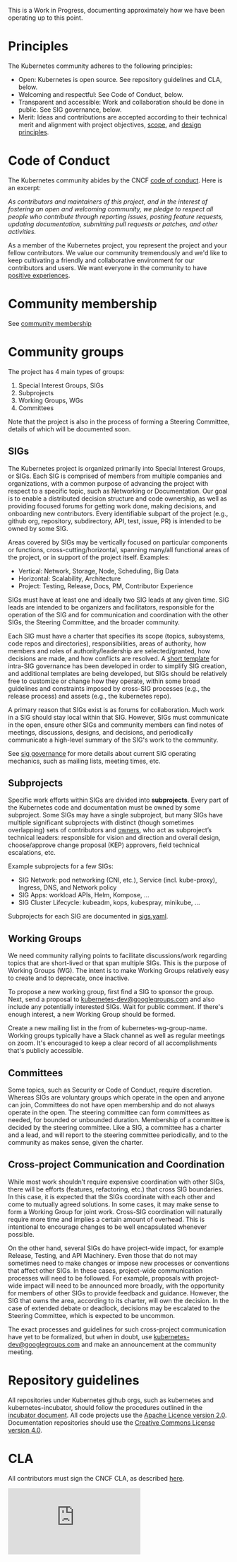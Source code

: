 This is a Work in Progress, documenting approximately how we have been operating up to this point.

# Principles

The Kubernetes community adheres to the following principles:
* Open: Kubernetes is open source. See repository guidelines and CLA, below.
* Welcoming and respectful: See Code of Conduct, below.
* Transparent and accessible: Work and collaboration should be done in public. See SIG governance, below.
* Merit: Ideas and contributions are accepted according to their technical merit and alignment with project objectives, [scope](http://kubernetes.io/docs/whatisk8s/), and [design principles](contributors/design-proposals/architecture/principles.md).

# Code of Conduct

The Kubernetes community abides by the CNCF [code of conduct](https://github.com/cncf/foundation/blob/master/code-of-conduct.md). Here is an excerpt:

_As contributors and maintainers of this project, and in the interest of fostering an open and welcoming community, we pledge to respect all people who contribute through reporting issues, posting feature requests, updating documentation, submitting pull requests or patches, and other activities._

As a member of the Kubernetes project, you represent the project and your fellow contributors.
We value our community tremendously and we'd like to keep cultivating a friendly and collaborative
environment for our contributors and users. We want everyone in the community to have
[positive experiences](https://www.cncf.io/blog/2016/12/14/diversity-scholarship-series-one-software-engineers-unexpected-cloudnativecon-kubecon-experience).

# Community membership

See [community membership]

# Community groups

The project has 4 main types of groups:
1. Special Interest Groups, SIGs
2. Subprojects
3. Working Groups, WGs
4. Committees

Note that the project is also in the process of forming a Steering
Committee, details of which will be documented soon.

## SIGs

The Kubernetes project is organized primarily into Special Interest
Groups, or SIGs. Each SIG is comprised of members from multiple
companies and organizations, with a common purpose of advancing the
project with respect to a specific topic, such as Networking or
Documentation. Our goal is to enable a distributed decision structure
and code ownership, as well as providing focused forums for getting
work done, making decisions, and onboarding new contributors. Every
identifiable subpart of the project (e.g., github org, repository,
subdirectory, API, test, issue, PR) is intended to be owned by some
SIG.

Areas covered by SIGs may be vertically focused on particular
components or functions, cross-cutting/horizontal, spanning many/all
functional areas of the project, or in support of the project
itself. Examples:
* Vertical: Network, Storage, Node, Scheduling, Big Data
* Horizontal: Scalability, Architecture
* Project: Testing, Release, Docs, PM, Contributor Experience

SIGs must have at least one and ideally two SIG leads at any given
time. SIG leads are intended to be organizers and facilitators,
responsible for the operation of the SIG and for communication and
coordination with the other SIGs, the Steering Committee, and the
broader community.

Each SIG must have a charter that specifies its scope (topics,
subsystems, code repos and directories), responsibilities, areas of
authority, how members and roles of authority/leadership are
selected/granted, how decisions are made, and how conflicts are
resolved. A [short template] for intra-SIG governance has been
developed in order to simplify SIG creation, and additional templates
are being developed, but SIGs should be relatively free to customize
or change how they operate, within some broad guidelines and
constraints imposed by cross-SIG processes (e.g., the release process)
and assets (e.g., the kubernetes repo).

A primary reason that SIGs exist is as forums for collaboration.
Much work in a SIG should stay local within that SIG. However, SIGs
must communicate in the open, ensure other SIGs and community members
can find notes of meetings, discussions, designs, and decisions, and
periodically communicate a high-level summary of the SIG's work to the
community.

See [sig governance] for more details about current SIG operating
mechanics, such as mailing lists, meeting times, etc.

## Subprojects

Specific work efforts within SIGs are divided into **subprojects**.
Every part of the Kubernetes code and documentation must be owned by
some subproject. Some SIGs may have a single subproject, but many SIGs
have multiple significant subprojects with distinct (though sometimes
overlapping) sets of contributors and [owners], who act as
subproject’s technical leaders: responsible for vision and direction
and overall design, choose/approve change proposal (KEP) approvers,
field technical escalations, etc.

Example subprojects for a few SIGs:
* SIG Network: pod networking (CNI, etc.), Service (incl. kube-proxy),
Ingress, DNS, and Network policy
* SIG Apps: workload APIs, Helm, Kompose, ...
* SIG Cluster Lifecycle: kubeadm, kops, kubespray, minikube, ...

Subprojects for each SIG are documented in [sigs.yaml](sigs.yaml).

## Working Groups

We need community rallying points to facilitate discussions/work
regarding topics that are short-lived or that span multiple SIGs.
This is the purpose of Working Groups (WG). The intent is to make
Working Groups relatively easy to create and to deprecate, once
inactive.

To propose a new working group, first find a SIG to sponsor the group. 
Next, send a proposal to kubernetes-dev@googlegroups.com and also include
any potentially interested SIGs. Wait for public comment. If there's 
enough interest, a new Working Group should be formed. 

Create a new mailing list in the from of kubernetes-wg-group-name. Working 
groups typically have a Slack channel as well as regular meetings on zoom.
It's encouraged to keep a clear record of all accomplishments that's publicly
accessible.

## Committees

Some topics, such as Security or Code of Conduct, require
discretion. Whereas SIGs are voluntary groups which operate in the
open and anyone can join, Committees do not have open membership and do
not always operate in the open.  The steering committee can form
committees as needed, for bounded or unbounded duration.  Membership
of a committee is decided by the steering committee.  Like a SIG, a
committee has a charter and a lead, and will report to the steering
committee periodically, and to the community as makes sense, given the
charter.

## Cross-project Communication and Coordination

While most work shouldn’t require expensive coordination with other
SIGs, there will be efforts (features, refactoring, etc.) that cross
SIG boundaries.  In this case, it is expected that the SIGs coordinate
with each other and come to mutually agreed solutions. In some cases,
it may make sense to form a Working Group for joint work.  Cross-SIG
coordination will naturally require more time and implies a certain
amount of overhead.  This is intentional to encourage changes to be
well encapsulated whenever possible.

On the other hand, several SIGs do have project-wide impact, for
example Release, Testing, and API Machinery. Even those that do not
may sometimes need to make changes or impose new processes or
conventions that affect other SIGs. In these cases, project-wide
communication processes will need to be followed. For example,
proposals with project-wide impact will need to be announced more
broadly, with the opportunity for members of other SIGs to provide
feedback and guidance. However, the SIG that owns the area, according
to its charter, will own the decision. In the case of extended debate
or deadlock, decisions may be escalated to the Steering Committee,
which is expected to be uncommon.

The exact processes and guidelines for such cross-project
communication have yet to be formalized, but when in doubt, use
kubernetes-dev@googlegroups.com and make an announcement at the
community meeting.

# Repository guidelines

All repositories under Kubernetes github orgs, such as kubernetes and kubernetes-incubator,
should follow the procedures outlined in the [incubator document](incubator.md). All code projects
use the [Apache Licence version 2.0](LICENSE). Documentation repositories should use the
[Creative Commons License version 4.0](https://git.k8s.io/website/LICENSE).

# CLA

All contributors must sign the CNCF CLA, as described [here](CLA.md).

[community membership]: /community-membership.md
[sig governance]: /sig-governance.md
[owners]: community-membership.md#subproject-owner
[short template]: committee-steering/governance/sig-charter-template.md

[![Analytics](https://kubernetes-site.appspot.com/UA-36037335-10/GitHub/governance.md?pixel)]()
